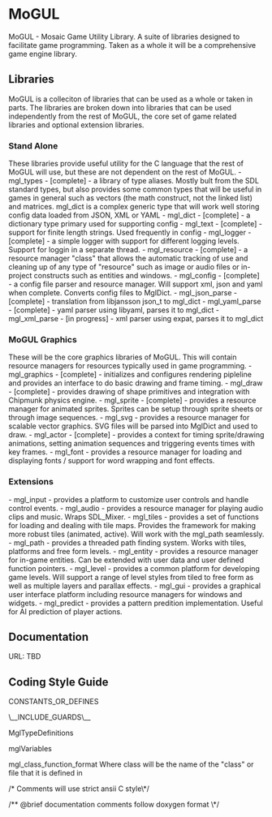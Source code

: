 # MoGUL
MoGUL - Mosaic Game Utility Library.  A suite of libraries designed to facilitate game programming.  Taken as a whole it will be a comprehensive game engine library.

<H2>Libraries</H2>
MoGUL is a colleciton of libraries that can be used as a whole or taken in parts.  The libraries are broken down into libraries that can be used independently from the rest of MoGUL, the core set of game related libraries and optional extension libraries.
<H3>Stand Alone</H3>
These libraries provide useful utility for the C language that the rest of MoGUL will use, but these are not dependent on the rest of MoGUL.
 - mgl_types - [complete] - a library of type aliases.  Mostly bult from the SDL standard types, but also provides some common types that will be useful in games in general such as vectors (the math construct, not the linked list) and matrices. mgl_dict is a complex generic type that will work well storing config data loaded from JSON, XML or YAML
    - mgl_dict - [complete] - a dictionary type primary used for supporting config
    - mgl_text - [complete] - support for finite length strings.  Used frequently in config
 - mgl_logger - [complete] - a simple logger with support for different logging levels.  Support for loggin in a separate thread.
 - mgl_resource - [complete] - a resource manager "class" that allows the automatic tracking of use and cleaning up of any type of "resource" such as image or audio files or in-project constructs such as entities and windows.
 - mgl_config - [complete] - a config file parser and resource manager.  Will support xml, json and yaml when complete.  Converts config files to MglDict.
    - mgl_json_parse - [complete] - translation from libjansson json_t to mgl_dict
    - mgl_yaml_parse - [complete] - yaml parser using libyaml, parses it to mgl_dict
    - mgl_xml_parse - [in progress] - xml parser using expat, parses it to mgl_dict

<H3>MoGUL Graphics</H3>
These will be the core graphics libraries of MoGUL.  This will contain resource managers for resources typically used in game programming.
 - mgl_graphics - [complete] - initializes and configures rendering pipleline and provides an interface to do basic drawing and frame timing.
 - mgl_draw - [complete] - provides drawing of shape primitives and integration with Chipmunk physics engine.
 - mgl_sprite - [complete] - provides a resource manager for animated sprites.  Sprites can be setup through sprite sheets or through image sequences.
 - mgl_svg - provides a resource manager for scalable vector graphics.  SVG files will be parsed into MglDict and used to draw.
 - mgl_actor - [complete] - provides a context for timing sprite/drawing animations, setting animation sequences and triggering events times with key frames.
 - mgl_font - provides a resource manager for loading and displaying fonts / support for word wrapping and font effects.
 
<H3>Extensions</H3>
 - mgl_input - provides a platform to customize user controls and handle control events.
 - mgl_audio - provides a resource manager for playing audio clips and music.  Wraps SDL_Mixer.
 - mgl_tiles - provides a set of functions for loading and dealing with tile maps.  Provides the framework for making more robust tiles (animated, active).  Will work with the mgl_path seamlessly.
 - mgl_path - provides a threaded path finding system.  Works with tiles, platforms and free form levels.
 - mgl_entity - provides a resource manager for in-game entities.  Can be extended with user data and user defined function pointers.
 - mgl_level - provides a common platform for developing game levels.  Will support a range of level styles from tiled to free form as well as multiple layers and parallax effects.
 - mgl_gui - provides a graphical user interface platform including resource managers for windows and widgets.
 - mgl_predict - provides a pattern predition implementation.  Useful for AI prediction of player actions.
<H2>Documentation</H2>
URL: TBD

<H2>Coding Style Guide</H2><p>
CONSTANTS_OR_DEFINES<p>
\__INCLUDE_GUARDS\__<p>
MglTypeDefinitions<p>
mglVariables<p>
mgl_class_function_format  Where class will be the name of the "class" or file that it is defined in<p>
/* Comments will use strict ansii C style\*/<p>
/** @brief documentation comments follow doxygen format \*/<p>

